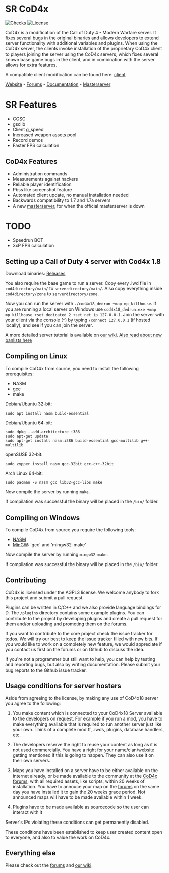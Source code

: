 # SR CoD4x

[![Checks](https://img.shields.io/github/checks-status/Iswenzz/SR-CoD4x/master?logo=github)](https://github.com/Iswenzz/SR-CoD4x/actions)
[![License](https://img.shields.io/github/license/Iswenzz/SR-CoD4x?color=blue&logo=gitbook&logoColor=white)](https://github.com/Iswenzz/SR-CoD4x/blob/master/LICENSE)

CoD4x is a modification of the Call of Duty 4 - Modern Warfare server. It fixes several bugs in the original binaries and allows developers to extend server functionality with additional variables and plugins. When using the CoD4x server, the clients invoke installation of the proprietary CoD4x client to players joining the server using the CoD4x servers, which fixes several known base game bugs in the client, and in combination with the server allows for extra features.

A compatible client modification can be found here: [client](https://github.com/callofduty4x/CoD4x_Client_pub)

[Website](http://cod4x.ovh/) - [Forums](https://cod4x.ovh/index.php?/forums/) - [Documentation](http://docs.cod4x.ovh/) - [Masterserver](http://cod4master.cod4x.ovh/)

# SR Features
* CGSC
* gsclib
* Client g_speed
* Increased weapon assets pool
* Record demos
* Faster FPS calculation

## CoD4x Features
* Administration commands
* Measurements against hackers
* Reliable player identification
* Pbss like screenshot feature
* Automated client update, no manual installation needed
* Backwards compatibility to 1.7 and 1.7a servers
* A new [masterserver](http://cod4master.cod4x.ovh/), for when the official masterserver is down

# TODO
* Speedrun BOT
* 3xP FPS calculation

## Setting up a Call of Duty 4 server with Cod4x 1.8
Download binaries: [Releases](https://github.com/callofduty4x/CoD4x_Server/releases)

You also require the base game to run a server. Copy every .iwd file in `cod4directory/main/` to `serverdirectory/main/`.
Also copy everything inside `cod4directory/zone` to `serverdirectory/zone`.

Now you can run the server with `./cod4x18_dedrun +map mp_killhouse`. If you are running a local server on Windows use `cod4x18_dedrun.exe +map mp_killhouse +set dedicated 2 +set net_ip 127.0.0.1`. Join the server with your client via the console (`^`) by typing `/connect 127.0.0.1` (if hosted locally), and see if you can join the server.

A more detailed server tutorial is available on [our wiki](https://github.com/callofduty4x/CoD4x_Server/wiki/Server-setup).
[Also read about new banlists here](https://github.com/callofduty4x/CoD4x_Server/wiki/Banlists-in-version-15.9--and-other-changes)

## Compiling on Linux
To compile CoD4x from source, you need to install the following prerequisites:

- NASM
- gcc
- make

Debian/Ubuntu 32-bit:
```
sudo apt install nasm build-essential
```

Debian/Ubuntu 64-bit:
```
sudo dpkg --add-architecture i386
sudo apt-get update
sudo apt-get install nasm:i386 build-essential gcc-multilib g++-multilib
```

openSUSE 32-bit:
```
sudo zypper install nasm gcc-32bit gcc-c++-32bit
```

Arch Linux 64-bit:
```
sudo pacman -S nasm gcc lib32-gcc-libs make
```

Now compile the server by running `make`.

If compilation was successful the binary will be placed in the `/bin/` folder.

## Compiling on Windows
To compile CoD4x from source you require the following tools:

- [NASM](http://www.nasm.us/pub/nasm/releasebuilds/?C=M;O=D)
- [MinGW](http://www.mingw.org/): 'gcc' and 'mingw32-make'

Now compile the server by running `mingw32-make`.

If compilation was successful the binary will be placed in the `/bin/` folder.

## Contributing
CoD4x is licensed under the AGPL3 license. We welcome anybody to fork this project and submit a pull request.

Plugins can be written in C/C++ and we also provide language bindings for D. The `/plugins` directory contains some example plugins. You can contribute to the project by developing plugins and create a pull request for them and/or uploading and promoting them on the [forums](https://cod4x.ovh/index.php?/forums/forum/5-server-plugins-and-management-tools/).

If you want to contribute to the core project check the issue tracker for todos. We will try our best to keep the issue tracker filled with new bits.
If you would like to work on a completely new feature, we would appreciate if you contact us first on the forums or on Github to discuss the idea.

If you're not a programmer but still want to help, you can help by testing and reporting bugs, but also by writing documentation. Please submit your bug reports to the Github issue tracker.

## Usage conditions for server hosters
Aside from agreeing to the license, by making any use of CoD4x18 server you agree to the following:

1. You make content which is connected to your CoD4x18 Server available to the developers on request. For example if you run a mod, you have to make everything available that is required to run another server just like your own. Think of a complete mod.ff, .iwds, plugins, database handlers, etc.

2. The developers reserve the right to reuse your content as long as it is not used commercially. You have a right for your name/clan/website getting mentioned if this is going to happen.
They can also use it on their own servers.

3. Maps you have installed on a server have to be either available on the internet already, or be made available to the community at the [CoD4x forums](https://cod4x.ovh/index.php?/forums/), with all required assets, like scripts, within 20 weeks of installation. You have to annouce your map on the [forums](https://cod4x.ovh/index.php?/forums/) on the same day you have installed it to gain the 20 weeks grace period. Not announced maps will have to be made available within 1 week.

4. Plugins have to be made available as sourcecode so the user can interact with it

Server's IPs violating these conditions can get permanently disabled.

These conditions have been established to keep user created content open to everyone, and also to value the work on CoD4x.

## Everything else
Please check out the [forums](https://cod4x.ovh) and [our wiki](https://github.com/callofduty4x/CoD4x_Server/wiki).
